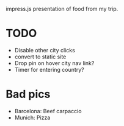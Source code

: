 impress.js presentation of food from my trip.

# TODO

* Disable other city clicks
* convert to static site
* Drop pin on hover city nav link?
* Timer for entering country?

# Bad pics

* Barcelona: Beef carpaccio
* Munich: Pizza
